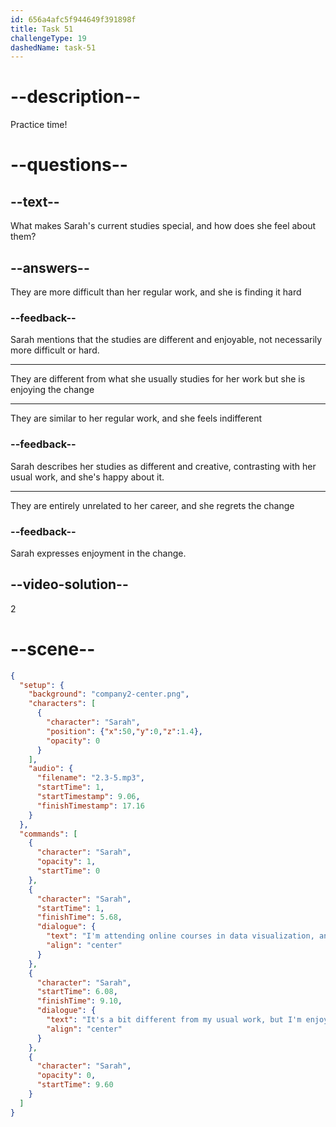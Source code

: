 ```yaml
---
id: 656a4afc5f944649f391898f
title: Task 51
challengeType: 19
dashedName: task-51
---
```


<!-- (Audio) Sarah:  I'm attending online courses in data visualization, and I'm also exploring creative writing. It's a bit different from my usual work, but I'm enjoying the change. -->

# --description--

Practice time!

# --questions--

## --text--

What makes Sarah's current studies special, and how does she feel about them?

## --answers--

They are more difficult than her regular work, and she is finding it hard

### --feedback--

Sarah mentions that the studies are different and enjoyable, not necessarily more difficult or hard.

---

They are different from what she usually studies for her work but she is enjoying the change

---

They are similar to her regular work, and she feels indifferent

### --feedback--

Sarah describes her studies as different and creative, contrasting with her usual work, and she's happy about it.

---

They are entirely unrelated to her career, and she regrets the change

### --feedback--

Sarah expresses enjoyment in the change.

## --video-solution--

2

# --scene--

```json
{
  "setup": {
    "background": "company2-center.png",
    "characters": [
      {
        "character": "Sarah",
        "position": {"x":50,"y":0,"z":1.4},
        "opacity": 0
      }
    ],
    "audio": {
      "filename": "2.3-5.mp3",
      "startTime": 1,
      "startTimestamp": 9.06,
      "finishTimestamp": 17.16
    }
  },
  "commands": [
    {
      "character": "Sarah",
      "opacity": 1,
      "startTime": 0
    },
    {
      "character": "Sarah",
      "startTime": 1,
      "finishTime": 5.68,
      "dialogue": {
        "text": "I'm attending online courses in data visualization, and I'm also exploring creative writing.",
        "align": "center"
      }
    },
    {
      "character": "Sarah",
      "startTime": 6.08,
      "finishTime": 9.10,
      "dialogue": {
        "text": "It's a bit different from my usual work, but I'm enjoying the change.",
        "align": "center"
      }
    },
    {
      "character": "Sarah",
      "opacity": 0,
      "startTime": 9.60
    }
  ]
}
```
